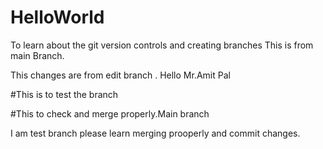 # HelloWorld
To learn about the git version  controls and creating branches
This is from main Branch.


This changes are from edit branch .
Hello Mr.Amit Pal

#This is to test the branch

#This to check and merge properly.Main branch

I am test branch please learn merging prooperly and commit changes.
